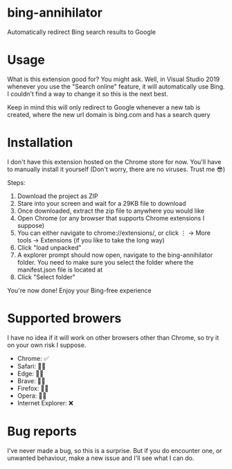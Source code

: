 # bing-annihilator
 Automatically redirect Bing search results to Google
 
 # Usage
 What is this extension good for? You might ask.
 Well, in Visual Studio 2019 whenever you use the "Search online" feature, it will automatically use Bing. I couldn't find a way to change it so this is the next best.
 
 Keep in mind this will only redirect to Google whenever a new tab is created, where the new url domain is bing.com and has a search query
 
 # Installation
 I don't have this extension hosted on the Chrome store for now.
 You'll have to manually install it yourself (Don't worry, there are no viruses. Trust me 😎)
 
 Steps:
  1. Download the project as ZIP
  2. Stare into your screen and wait for a 29KB file to download
  3. Once downloaded, extract the zip file to anywhere you would like
  4. Open Chrome (or any browser that supports Chrome extensions I suppose)
  5. You can either navigate to chrome://extensions/, or click ⋮ -> More tools -> Extensions (if you like to take the long way)
  6. Click "load unpacked"
  7. A explorer prompt should now open, navigate to the bing-annihilator folder. You need to make sure you select the folder where the manifest.json file is located at
  8. Click "Select folder"
  
  You're now done! Enjoy your Bing-free experience
  
  # Supported browers
  I have no idea if it will work on other browsers other than Chrome, so try it on your own risk I suppose.
  
  * Chrome: ✅
  * Safari: 🤷‍♂️
  * Edge: 🤷‍♂️
  * Brave: 🤷‍♂️
  * Firefox: 🤷‍♂️
  * Opera: 🤷‍♂️
  * Internet Explorer: ❌
  
  # Bug reports
  I've never made a bug, so this is a surprise. But if you do encounter one, or unwanted behaviour, make a new issue and I'll see what I can do.
